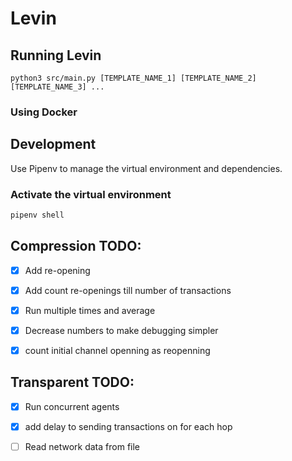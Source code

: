 # Levin

## Running Levin
```shell
python3 src/main.py [TEMPLATE_NAME_1] [TEMPLATE_NAME_2] [TEMPLATE_NAME_3] ...
```

### Using Docker


## Development
Use Pipenv to manage the virtual environment and dependencies.

### Activate the virtual environment
```bash
pipenv shell
```

## Compression TODO:
- [X] Add re-opening
- [X] Add count re-openings till number of transactions
- [X] Run multiple times and average
- [X] Decrease numbers to make debugging simpler
- [X] count initial channel openning as reopenning


## Transparent TODO:
- [X] Run concurrent agents
- [X] add delay to sending transactions on for each hop
- [ ] Read network data from file

